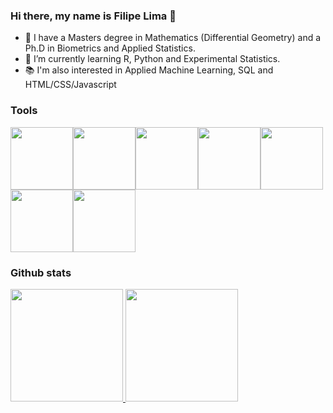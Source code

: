 ### Hi there, my name is Filipe Lima 👋


- 🔭 I have a Masters degree in Mathematics (Differential Geometry) and a Ph.D in Biometrics and Applied Statistics.
- 🌱 I’m currently learning R, Python and Experimental Statistics.
- 📚 I'm also interested in Applied Machine Learning, SQL and HTML/CSS/Javascript


### Tools

<img src="https://cdn.jsdelivr.net/gh/devicons/devicon/icons/arduino/arduino-original-wordmark.svg" width="100" height="100" /><img src="https://cdn.jsdelivr.net/gh/devicons/devicon/icons/github/github-original.svg" width="100" height="100" /><img src="https://cdn.jsdelivr.net/gh/devicons/devicon/icons/moodle/moodle-plain.svg" width="100" height="100" /><img src="https://cdn.jsdelivr.net/gh/devicons/devicon/icons/python/python-original.svg" width="100" height="100" /><img src="https://cdn.jsdelivr.net/gh/devicons/devicon/icons/r/r-original.svg" width="100" height="100" /><img src="https://cdn.jsdelivr.net/gh/devicons/devicon/icons/pandas/pandas-original-wordmark.svg" width="100" height="100" /><img src="https://cdn.jsdelivr.net/gh/devicons/devicon/icons/rstudio/rstudio-original.svg" width="100" height="100" />


### Github stats

<div>
<a href="https://github.com/FilipeLima">
<img height="180em" src="https://github-readme-stats.vercel.app/api/top-langs/?username=FilipeLima&layout=compact&langs_count=7&theme=dracula"/>
<img height="180em" src="https://github-readme-stats.vercel.app/api?username=FilipeLima&show_icons=true&theme=dracula&include_all_commits=true&count_private=true"/>
</div>


<!--
**FilipeLima/FilipeLima** is a ✨ _special_ ✨ repository because its `README.md` (this file) appears on your GitHub profile.

Here are some ideas to get you started:

- 🔭 I’m currently working on ...
- 🌱 I’m currently learning ...
- 👯 I’m looking to collaborate on ...
- 🤔 I’m looking for help with ...
- 💬 Ask me about ...
- 📫 How to reach me: ...
- 😄 Pronouns: ...
- ⚡ Fun fact: ...
-->

